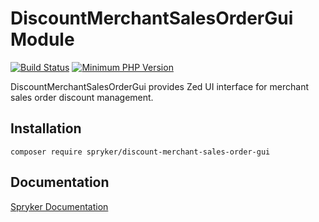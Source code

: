 # DiscountMerchantSalesOrderGui Module
[![Build Status](https://travis-ci.org/spryker/discount-merchant-sales-order-gui.svg)](https://travis-ci.org/spryker/discount-merchant-sales-order-gui)
[![Minimum PHP Version](https://img.shields.io/badge/php-%3E%3D%207.2-8892BF.svg)](https://php.net/)

DiscountMerchantSalesOrderGui provides Zed UI interface for merchant sales order discount management.

## Installation

```
composer require spryker/discount-merchant-sales-order-gui
```

## Documentation

[Spryker Documentation](https://academy.spryker.com/developing_with_spryker/module_guide/modules.html)
